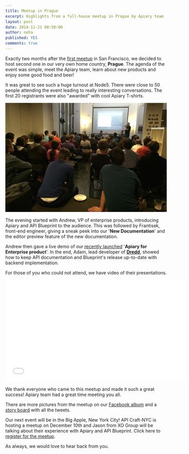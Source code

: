 ```yaml
---
title: Meetup in Prague
excerpt: Highlights from a full-house meetup in Prague by Apiary team
layout: post
date: 2014-11-21 08:50:00
author: neha
published: YES
comments: true
---
```


Exactly two months after the [first meetup](http://blog.apiary.io/2014/09/19/Apiary-Meetup) in San Francisco, we decided to host second one in our very own home country, **Prague**. The agenda of the event was simple, meet the Apiary team, learn about new products and enjoy some good food and beer!

It was great to see such a huge turnout at Node5. There were close to 50 people attending the event leading to really interesting conversations. The first 20 registrants were also "awarded" with cool Apiary T-shirts.

![people](/images/2014-11-19-Prague-Meetup/5.jpg)

The evening started with Andrew, VP of enterprise products, introducing Apiary and API Blueprint to the audience. This was followed by Frantisek, front-end engineer, giving a sneak peek into our '**New Documentation**' and the editor preview feature of the new documentation. 

Andrew then gave a live demo of our [recently launched](http://blog.apiary.io/2014/10/22/Enterprise-Release/) '**Apiary for Enterprise product**'. 
In the end, Adam, lead developer of [**Dredd**](https://github.com/apiaryio/dredd), showed how to keep API documentation and Blueprint's release up-to-date with backend implementation.

For those of you who could not attend, we have video of their presentations. 

<iframe width="560" height="315" src="//www.youtube.com/embed/qjadM_6ZN8s" frameborder="0" allowfullscreen></iframe>

We thank everyone who came to this meetup and made it such a great success! Apiary team had a great time meeting you all. 

There are more pictures from the meetup on our [Facebook album](https://www.facebook.com/media/set/?set=a.726137290811445.1073741828.121823441242836&type=3&uploaded=62) and a [story board](https://storify.com/user4154/apiary-meetup) with all the tweets. 

Our next event will be in the Big Apple, New York City! API Craft-NYC is hosting a meetup on December 10th and Jason from XO Group will be talking about their experience with Apiary and API Blueprint. Click here to [register for the meetup](http://www.meetup.com/API-Craft-NYC/events/218687910/). 

As always, we would love to hear back from you. 